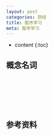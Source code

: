 ```yaml
---
layout: post
categories: 财经
title: 股市学习
meta: 股市学习
---
```

* content
{:toc}

## 概念名词














<br/><br/><br/><br/><br/>
## 参考资料


